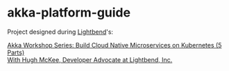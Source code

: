 # akka-platform-guide

Project designed during [Lightbend](https://www.lightbend.com/)'s:

[Akka Workshop Series: Build Cloud Native Microservices on Kubernetes (5 Parts) \
With Hugh McKee, Developer Advocate at Lightbend, Inc.](https://info.lightbend.com/akka-platform-workshop-five-parts-register.html?utm_campaign=Oktopost-WBN+-+Akka+Workshop+Series&utm_content=Oktopost-linkedin&utm_medium=social&utm_source=linkedin)
